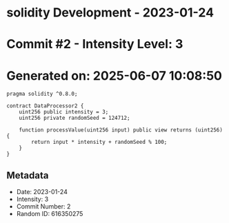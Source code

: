 ﻿# solidity Development - 2023-01-24
# Commit #2 - Intensity Level: 3
# Generated on: 2025-06-07 10:08:50
```solidity
pragma solidity ^0.8.0;

contract DataProcessor2 {
    uint256 public intensity = 3;
    uint256 private randomSeed = 124712;

    function processValue(uint256 input) public view returns (uint256) {
        return input * intensity + randomSeed % 100;
    }
}
```
## Metadata
- Date: 2023-01-24
- Intensity: 3
- Commit Number: 2
- Random ID: 616350275
